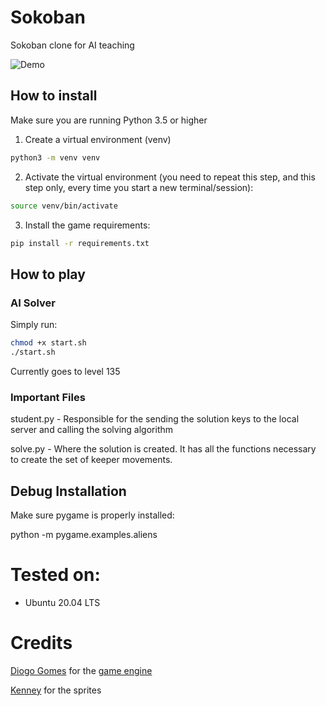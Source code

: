 # Sokoban
Sokoban clone for AI teaching

![Demo](https://github.com/dgomes/iia-ia-sokoban/raw/master/data/sokoban_screenshot.png)

## How to install

Make sure you are running Python 3.5 or higher

1. Create a virtual environment (venv)
```bash
python3 -m venv venv
```

2. Activate the virtual environment (you need to repeat this step, and this step only, every time you start a new terminal/session):
```bash
source venv/bin/activate
```

3. Install the game requirements:
```bash
pip install -r requirements.txt
```

## How to play

### AI Solver

Simply run: 
```bash
chmod +x start.sh
./start.sh
```
Currently goes to level 135

### Important Files
student.py - Responsible for the sending the solution keys to the local server and calling the solving algorithm

solve.py - Where the solution is created. It has all the functions necessary to create the set of keeper movements.


## Debug Installation

Make sure pygame is properly installed:

python -m pygame.examples.aliens

# Tested on:
- Ubuntu 20.04 LTS

# Credits

[Diogo Gomes](https://github.com/dgomes) for the [game engine](https://github.com/dgomes/iia-ia-sokoban)

[Kenney](https://www.kenney.nl/assets/sokoban) for the sprites


